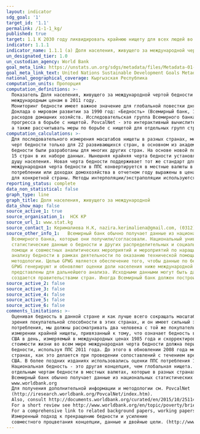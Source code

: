 ```yaml
---
layout: indicator
sdg_goal: '1'
target_id: '1.1'
permalink: /1-1-1_kg/
published: true
target: 1.1 К 2030 году ликвидировать крайнюю нищету для всех людей во всем мире (в настоящее время крайняя нищета определяется как проживание на сумму менее чем 1,25 долл. США в день)
indicator: 1.1.1
indicator_name: 1.1.1 (a) Доля населения, живущего за международной чертой бедности, в разбивке по полу, возрасту, статусу занятости и месту проживания (городское/сельское)
un_designated_tier: 1.0
un_custodian_agency: World Bank
goal_meta_link: https://unstats.un.org/sdgs/metadata/files/Metadata-01-01-01a.pdf
goal_meta_link_text: United Nations Sustainable Development Goals Metadata (pdf 894kB)
national_geographical_coverage: Кыргызская Республика
computation_units: Пропорция
computation_definitions: >-
  Показатель Доля населения, живущего за международной чертой бедности определяется как процент населения, живущего менее чем на 1,90 долл. США в день в международных ценах 2011 года. «Международная черта бедности» в настоящее время установлена в размере 1,90 долл. США в день по
  международным ценам в 2011 году.
  Мониторинг бедности имеет важное значение для глобальной повестки дня в области развития, а также для национальной повестки дня в области развития многих стран. Всемирный банк подготовил первую глобальную оценку бедности для развивающихся стран для
  Доклада о мировом развитии за 1990 год: «Бедность» (Всемирный банк, 1990 год), в котором использовались данные обследований домохозяйств для 22 стран (Раваллион, Датт и Ван де Валле 1991 года). С тех пор значительно увеличилось число стран, которые проводят обследования доходов и
  расходов домашних хозяйств. Исследовательская группа Всемирного банка по вопросам развития ведет базу данных, которая обновляется ежегодно по мере поступления новых данных обследований (и, следовательно, может содержать более свежие данные или изменения) и проводит ежегодную переоценку
  прогресса в борьбе с нищетой. PovcalNet - это интерактивный вычислительный инструмент, который позволяет пользователям тиражировать сопоставимые на глобальном, региональном и страновом уровнях оценки уровня бедности относительно международной черты бедности 1,90 и 3,10 долл. США в день,
  а также рассчитывать меры по борьбе с нищетой для отдельных групп стран и для разных черт бедности.
computation_calculations: >-
  Для последовательного измерения масштабов нищеты в разных странах, международные меры Всемирного банка применяют общий стандарт, закрепленный за тем, что означает «бедность» в самых бедных странах мира. Первоначальная черта в «1 доллар в день» была основана на компиляции национальных
  черт бедности только для 22 развивающихся стран, в основном из академических исследований 1980-х годов (Ravallion, et al., 1991). Хотя это было лучшее, что можно было сделать в то время, образец вряд ли представлял развивающиеся страны даже в 1980-х годах. С тех пор национальные черты
  бедности были разработаны для многих других стран. На основе новой подборки национальных черт для 75 развивающихся стран Раваллион, Чен и Санграула (РКС) (2009 г.) предложили новую международную черту бедности в размере 1,25 долл. США в день. Это средняя черта бедности для самых бедных
  15 стран в их наборе данных. Нынешняя крайняя черта бедности установлена в размере 1,90 долл. США в день в условиях ППС в 2011 году, которая представляет собой среднее значение национальных черт бедности, обнаруженных в тех же самых беднейших 15 странах, что оценивается по потреблению на
  душу населения. Новая черта бедности поддерживает тот же стандарт для крайней нищеты - черты бедности, характерные для беднейших стран мира, - но обновляет ее, используя самую последнюю информацию о стоимости жизни в развивающихся странах. При измерении международной бедности в стране
  международная черта бедности в ППС конвертируется в местные валюты в 2011 году и затем преобразуется в цены, преобладающие во время соответствующего обследования домашних хозяйств, с использованием наилучшего доступного индекса потребительских цен (ИПЦ). (Эквивалентно, данные опроса о
  потреблении или доходах домохозяйства в отчетном году выражены в ценах базового года ICP, а затем конвертированы по ППС в долл. США). Затем уровень бедности рассчитывается на основе этого опроса. Все межвременные сопоставления являются реальными, так как оцениваются с использованием ИПЦ
  для конкретной страны. Методы интерполяции/экстраполяции используются для выравнивания оценок, основанных на исследованиях, с этими отчетными годами.
reporting_status: complete
data_non_statistical: false
graph_type: line
graph_title: Доля населения, живущего за международной
data_show_map: false
source_active_1: true
source_organisation_1:  НСК КР
source_url_1: www.stat.kg
source_contact_1: Керималиева Н.К, nazira.kerimaliena@gmail.com, (0312) 32 46 91
source_other_info_1:   Всемирный банк обычно получает данные из национальных статистических управлений (НСУ) напрямую. В других случаях он использует данные НСУ, полученные косвенно. Например, он получает данные от Евростата и из LIS (Люксембургское исследование доходов), которые предоставляют данные НСУ
  Всемирного банка, которые они получили/согласовали. Национальный университет штата Ла-Плата, Аргентина и Всемирный банк совместно поддерживают базу данных SEDLAC (Социально-экономическая база данных для Латинской Америки и Карибского бассейна), которая включает согласованные
  статистические данные о бедности и других распределительных и социальных показателях из 24 стран Латинской Америки и Карибского бассейна на основе микроданных из обследований домашних хозяйств, проводимых НСУ. Данные получены в рамках программ стран, в том числе программ технической
  помощи и совместных аналитических мероприятий и мероприятий по наращиванию потенциала. Всемирный банк связан с НСУ по программам работы с использованием статистических систем и анализа данных. Экономисты по бедности из Всемирного банка обычно взаимодействуют с НСУ в целом по измерению и
  анализу бедности в рамках деятельности по оказанию технической помощи.В рамках Всемирного банка Глобальная группа по борьбе с нищетой (GPWG) отвечает за сбор, утверждение и оценку данных по бедности. GPWG архивирует данные, полученные из НСУ, а затем гармонизирует их, применяя общие
  методологии. Целью GPWG является обеспечение того, чтобы данные по бедности и неравенству, которые были созданы, отслежены и распространены Всемирным банком, обновлены, соответствуют высоким стандартам качества и хорошо документированы и согласованы во всех каналах распространения. Члены
  GPWG генерируют и обновляют оценки доли населения ниже международной черты бедности, используя необработанные данные, обычно предоставляемые правительствами стран. Исходные данные получены экономистами по бедности через их контакты в НСУ и проверяются на качество, прежде чем они будут
  представлены для дальнейшего анализа. Исходными данными могут быть данные обследований единичных записей или сгруппированные данные, в зависимости от соглашений с правительствами стран. В большинстве случаев совокупность благосостояния, являющаяся основным элементом оценки бедности,
  создается правительствами стран. Иногда Всемирный банк должен построить совокупность благосостояния или скорректировать совокупность, предоставляемую страной.
source_active_2: false
source_active_3: false
source_active_4: false
source_active_5: false
source_active_6: false
comments_limitations: >-
  Оценивая бедность в данной стране и как лучше всего сокращать масштабы нищеты, естественно, основное внимание уделяется черте бедности, которая считается подходящей для этой страны. Но как мы можем говорить о «глобальной бедности»? Черта бедности в разных странах различается с точки
  зрения покупательной способности в этих странах, и он имеет сильный экономический градиент, так что более богатые страны, как правило, принимают более высокий уровень жизни при определении бедности. Но для того, чтобы последовательно измерять глобальную абсолютную бедность с точки зрения
  потребления, мы должны рассматривать два человека с той же покупательной способности по товарам таким же образом - как бедным, так и не бедным - даже если они живут в разных странах. Начиная с Доклада о мировом развитии за 1990 год, Всемирный банк стремился применять единый стандарт в
  измерении крайней нищеты, привязанный к тому, что означает бедность в беднейших странах мира. Благосостояние людей, живущих в разных странах, можно измерять в общих масштабах путем корректировки различий в покупательной способности валют. Обычно используемый стандарт  в размере 1 долл.
  США в день, измеряемый в международных ценах 1985 года и скорректированный на местную валюту с использованием ППС, был выбран для отчета о мировом развитии за 1990 год, поскольку он был типичным для черты бедности в странах с низким доходом в то время. По мере развития различий в
  стоимости жизни во всем мире международная черта бедности должна периодически обновляться с использованием новых данных о ценах на ППС для отражения этих изменений. Последнее изменение было в октябре 2015 года, когда Всемирный банк принял 1,90 долл. США в качестве международной черты
  бедности, используя ППС 2011 года. До этого в обновлении 2008 года международная черта бедности составляла 1,25 долл. США с использованием ППС 2005 года. Меры по борьбе с бедностью, основанные на международных чертах бедности, пытаются сохранить реальную ценность бедности в разных
  странах, как это делается при проведении сопоставлений с течением времени. Ранние издания индикаторов мирового развития Всемирного банка (WDI) использовали ППС из Penn World Tables для конвертации значений в местной валюте в эквивалентную покупательную способность, измеренную в долларах
  США. В более поздних изданиях использовались оценки ППС потребления 1993, 2005 и 2011 годов, подготовленные Программой международных сопоставлений Всемирного банка (ICP).
  Национальная бедность - это другая концепция, чем глобальная нищета. Национальный уровень бедности определяется по
  отдельным чертам бедности в местных валютах, которые в разных странах различны и отличаются от международной черты бедности в размере 1,90 долл. США в день. Таким образом, уровень национальной бедности нельзя сравнивать по странам или с уровнем бедности в 1,90 долл. в день.
  Всемирный банк обычно получает данные из национальных статистических управлений (НСУ) напрямую. В других случаях он использует данные НСУ, полученные косвенно. Дополнительную информацию см. в разделе источников данных.
  www.worldbank.org
  Для получения дополнительной информации и методологии см. PovcalNet
  (http://iresearch.worldbank.org/PovcalNet/index.htm).
  Also, consult http://documents.worldbank.org/curated/en/2015/10/25114899/global-count-extremepoor-2012-data-issues-methodology-initial-results
  For a short review see http://www.worldbank.org/en/topic/poverty/brief/global-poverty-line-faq
  For a comprehensive link to related background papers, working papers and journal articles see http://iresearch.worldbank.org/PovcalNet/index.htm?0,4
  Измеренный подход к прекращению бедности и усиление
  совместного процветания концепции, данные и двойные цели. (http://www.worldbank.org/en/research/publication/a-measured-approach-to-ending-povertyand-boosting-shared-prosperity)
---
```


